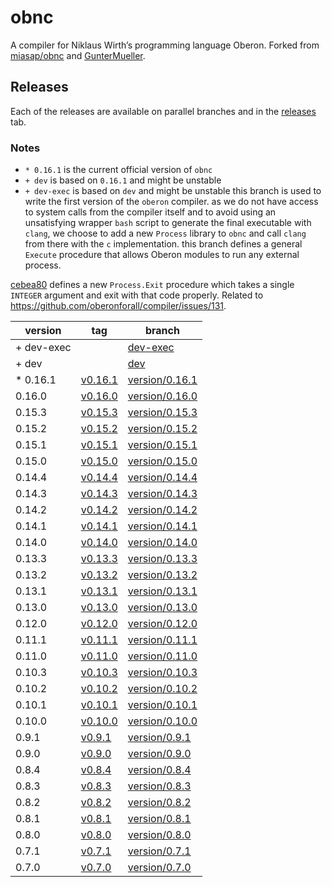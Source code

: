 # obnc
A compiler for Niklaus Wirth’s programming language Oberon.
Forked from [miasap/obnc](http://miasap.se/obnc/) and
[GunterMueller](https://github.com/GunterMueller/OBNC).


## Releases
Each of the releases are available on parallel branches and
in the [releases](https://github.com/amtoine/obnc/releases) tab.

### Notes
- `* 0.16.1` is the current official version of `obnc`
- `+ dev` is based on `0.16.1` and might be unstable
- `+ dev-exec` is based on `dev` and might be unstable
this branch is used to write the first version of the `oberon` compiler.
as we do not have access to system calls from the compiler itself and to avoid using an unsatisfying wrapper `bash` script to generate the final executable with `clang`, we choose to add a new `Process` library to `obnc` and call `clang` from there with the `c` implementation.
this branch defines a general `Execute` procedure that allows Oberon modules to run any external process.

[cebea80](https://github.com/oberonforall/obnc/commit/cebea803b6d4f3fbc13ec5f7052f7b642c912769) defines a new `Process.Exit` procedure which takes a single `INTEGER` argument and exit with that code properly.
Related to https://github.com/oberonforall/compiler/issues/131.

| version     | tag                                                             | branch                                                                |
| ----------- | --------------------------------------------------------------- | --------------------------------------------------------------------- |
| + dev-exec  |                                                                 | [dev-exec](https://github.com/amtoine/obnc/tree/dev-exec)             |
| + dev       |                                                                 | [dev](https://github.com/amtoine/obnc/tree/dev)                       |
| * 0.16.1    | [v0.16.1](https://github.com/amtoine/obnc/releases/tag/v0.16.1) | [version/0.16.1](https://github.com/amtoine/obnc/tree/version/0.16.1) |
|   0.16.0    | [v0.16.0](https://github.com/amtoine/obnc/releases/tag/v0.16.0) | [version/0.16.0](https://github.com/amtoine/obnc/tree/version/0.16.0) |
|   0.15.3    | [v0.15.3](https://github.com/amtoine/obnc/releases/tag/v0.15.3) | [version/0.15.3](https://github.com/amtoine/obnc/tree/version/0.15.3) |
|   0.15.2    | [v0.15.2](https://github.com/amtoine/obnc/releases/tag/v0.15.2) | [version/0.15.2](https://github.com/amtoine/obnc/tree/version/0.15.2) |
|   0.15.1    | [v0.15.1](https://github.com/amtoine/obnc/releases/tag/v0.15.1) | [version/0.15.1](https://github.com/amtoine/obnc/tree/version/0.15.1) |
|   0.15.0    | [v0.15.0](https://github.com/amtoine/obnc/releases/tag/v0.15.0) | [version/0.15.0](https://github.com/amtoine/obnc/tree/version/0.15.0) |
|   0.14.4    | [v0.14.4](https://github.com/amtoine/obnc/releases/tag/v0.14.4) | [version/0.14.4](https://github.com/amtoine/obnc/tree/version/0.14.4) |
|   0.14.3    | [v0.14.3](https://github.com/amtoine/obnc/releases/tag/v0.14.3) | [version/0.14.3](https://github.com/amtoine/obnc/tree/version/0.14.3) |
|   0.14.2    | [v0.14.2](https://github.com/amtoine/obnc/releases/tag/v0.14.2) | [version/0.14.2](https://github.com/amtoine/obnc/tree/version/0.14.2) |
|   0.14.1    | [v0.14.1](https://github.com/amtoine/obnc/releases/tag/v0.14.1) | [version/0.14.1](https://github.com/amtoine/obnc/tree/version/0.14.1) |
|   0.14.0    | [v0.14.0](https://github.com/amtoine/obnc/releases/tag/v0.14.0) | [version/0.14.0](https://github.com/amtoine/obnc/tree/version/0.14.0) |
|   0.13.3    | [v0.13.3](https://github.com/amtoine/obnc/releases/tag/v0.13.3) | [version/0.13.3](https://github.com/amtoine/obnc/tree/version/0.13.3) |
|   0.13.2    | [v0.13.2](https://github.com/amtoine/obnc/releases/tag/v0.13.2) | [version/0.13.2](https://github.com/amtoine/obnc/tree/version/0.13.2) |
|   0.13.1    | [v0.13.1](https://github.com/amtoine/obnc/releases/tag/v0.13.1) | [version/0.13.1](https://github.com/amtoine/obnc/tree/version/0.13.1) |
|   0.13.0    | [v0.13.0](https://github.com/amtoine/obnc/releases/tag/v0.13.0) | [version/0.13.0](https://github.com/amtoine/obnc/tree/version/0.13.0) |
|   0.12.0    | [v0.12.0](https://github.com/amtoine/obnc/releases/tag/v0.12.0) | [version/0.12.0](https://github.com/amtoine/obnc/tree/version/0.12.0) |
|   0.11.1    | [v0.11.1](https://github.com/amtoine/obnc/releases/tag/v0.11.1) | [version/0.11.1](https://github.com/amtoine/obnc/tree/version/0.11.1) |
|   0.11.0    | [v0.11.0](https://github.com/amtoine/obnc/releases/tag/v0.11.0) | [version/0.11.0](https://github.com/amtoine/obnc/tree/version/0.11.0) |
|   0.10.3    | [v0.10.3](https://github.com/amtoine/obnc/releases/tag/v0.10.3) | [version/0.10.3](https://github.com/amtoine/obnc/tree/version/0.10.3) |
|   0.10.2    | [v0.10.2](https://github.com/amtoine/obnc/releases/tag/v0.10.2) | [version/0.10.2](https://github.com/amtoine/obnc/tree/version/0.10.2) |
|   0.10.1    | [v0.10.1](https://github.com/amtoine/obnc/releases/tag/v0.10.1) | [version/0.10.1](https://github.com/amtoine/obnc/tree/version/0.10.1) |
|   0.10.0    | [v0.10.0](https://github.com/amtoine/obnc/releases/tag/v0.10.0) | [version/0.10.0](https://github.com/amtoine/obnc/tree/version/0.10.0) |
|   0.9.1     | [v0.9.1](https://github.com/amtoine/obnc/releases/tag/v0.9.1)   | [version/0.9.1](https://github.com/amtoine/obnc/tree/version/0.9.1)   |
|   0.9.0     | [v0.9.0](https://github.com/amtoine/obnc/releases/tag/v0.9.0)   | [version/0.9.0](https://github.com/amtoine/obnc/tree/version/0.9.0)   |
|   0.8.4     | [v0.8.4](https://github.com/amtoine/obnc/releases/tag/v0.8.4)   | [version/0.8.4](https://github.com/amtoine/obnc/tree/version/0.8.4)   |
|   0.8.3     | [v0.8.3](https://github.com/amtoine/obnc/releases/tag/v0.8.3)   | [version/0.8.3](https://github.com/amtoine/obnc/tree/version/0.8.3)   |
|   0.8.2     | [v0.8.2](https://github.com/amtoine/obnc/releases/tag/v0.8.2)   | [version/0.8.2](https://github.com/amtoine/obnc/tree/version/0.8.2)   |
|   0.8.1     | [v0.8.1](https://github.com/amtoine/obnc/releases/tag/v0.8.1)   | [version/0.8.1](https://github.com/amtoine/obnc/tree/version/0.8.1)   |
|   0.8.0     | [v0.8.0](https://github.com/amtoine/obnc/releases/tag/v0.8.0)   | [version/0.8.0](https://github.com/amtoine/obnc/tree/version/0.8.0)   |
|   0.7.1     | [v0.7.1](https://github.com/amtoine/obnc/releases/tag/v0.7.1)   | [version/0.7.1](https://github.com/amtoine/obnc/tree/version/0.7.1)   |
|   0.7.0     | [v0.7.0](https://github.com/amtoine/obnc/releases/tag/v0.7.0)   | [version/0.7.0](https://github.com/amtoine/obnc/tree/version/0.7.0)   |

